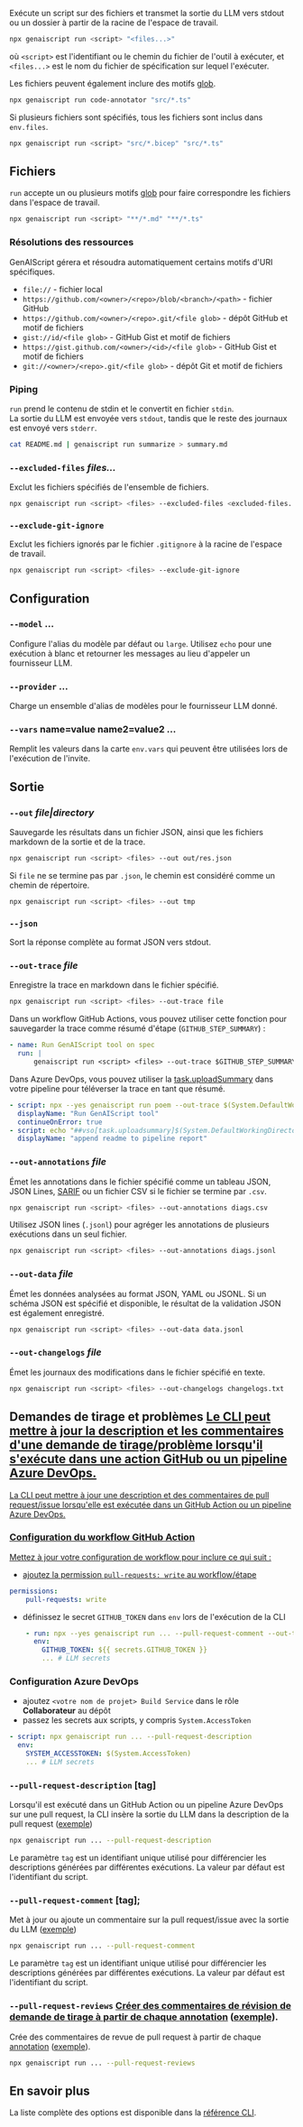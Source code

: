 Exécute un script sur des fichiers et transmet la sortie du LLM vers stdout ou un dossier à partir de la racine de l'espace de travail.

```bash
npx genaiscript run <script> "<files...>"
```

où `<script>` est l'identifiant ou le chemin du fichier de l'outil à exécuter, et `<files...>` est le nom du fichier de spécification sur lequel l'exécuter.

Les fichiers peuvent également inclure des motifs [glob](https://en.wikipedia.org/wiki/Glob_\(programming\)).

```sh
npx genaiscript run code-annotator "src/*.ts"
```

Si plusieurs fichiers sont spécifiés, tous les fichiers sont inclus dans `env.files`.

```sh
npx genaiscript run <script> "src/*.bicep" "src/*.ts"
```

## Fichiers

`run` accepte un ou plusieurs motifs [glob](https://en.wikipedia.org/wiki/Glob_\(programming\)) pour faire correspondre les fichiers dans l'espace de travail.

```bash
npx genaiscript run <script> "**/*.md" "**/*.ts"
```

### Résolutions des ressources

GenAIScript gérera et résoudra automatiquement certains motifs d'URI spécifiques.

* `file://` - fichier local
* `https://github.com/<owner>/<repo>/blob/<branch>/<path>` - fichier GitHub
* `https://github.com/<owner>/<repo>.git/<file glob>` - dépôt GitHub et motif de fichiers
* `gist://id/<file glob>` - GitHub Gist et motif de fichiers
* `https://gist.github.com/<owner>/<id>/<file glob>` - GitHub Gist et motif de fichiers
* `git://<owner>/<repo>.git/<file glob>` - dépôt Git et motif de fichiers

### Piping

`run` prend le contenu de stdin et le convertit en fichier `stdin`.\
La sortie du LLM est envoyée vers `stdout`, tandis que le reste des journaux est envoyé vers `stderr`.

```bash
cat README.md | genaiscript run summarize > summary.md
```

### `--excluded-files` *files...*

Exclut les fichiers spécifiés de l'ensemble de fichiers.

```sh "--excluded-files <excluded-files...>"
npx genaiscript run <script> <files> --excluded-files <excluded-files...>
```

### `--exclude-git-ignore`

Exclut les fichiers ignorés par le fichier `.gitignore` à la racine de l'espace de travail.

```sh "--exclude-git-ignore"
npx genaiscript run <script> <files> --exclude-git-ignore
```

## Configuration

### `--model` ...

Configure l'alias du modèle par défaut ou `large`. Utilisez `echo` pour une exécution à blanc et retourner les messages au lieu d'appeler un fournisseur LLM.

### `--provider` ...

Charge un ensemble d'alias de modèles pour le fournisseur LLM donné.

### `--vars` name=value name2=value2 ...

Remplit les valeurs dans la carte `env.vars` qui peuvent être utilisées lors de l'exécution de l'invite.

## Sortie

### `--out` *file|directory*

Sauvegarde les résultats dans un fichier JSON, ainsi que les fichiers markdown de la sortie et de la trace.

```sh "--out tmp"
npx genaiscript run <script> <files> --out out/res.json
```

Si `file` ne se termine pas par `.json`, le chemin est considéré comme un chemin de répertoire.

```sh "--out tmp"
npx genaiscript run <script> <files> --out tmp
```

### `--json`

Sort la réponse complète au format JSON vers stdout.

### `--out-trace` *file*

Enregistre la trace en markdown dans le fichier spécifié.

```sh wrap
npx genaiscript run <script> <files> --out-trace file
```

Dans un workflow GitHub Actions, vous pouvez utiliser cette fonction pour sauvegarder la trace comme résumé d'étape (`GITHUB_STEP_SUMMARY`) :

```yaml title=".github/workflows/genaiscript.yml" wrap
- name: Run GenAIScript tool on spec
  run: |
      genaiscript run <script> <files> --out-trace $GITHUB_STEP_SUMMARY
```

Dans Azure DevOps, vous pouvez utiliser la [task.uploadSummary](https://learn.microsoft.com/en-us/azure/devops/pipelines/scripts/logging-commands?view=azure-devops\&tabs=bash#uploadsummary-add-some-markdown-content-to-the-build-summary) dans votre pipeline pour téléverser la trace en tant que résumé.

```yaml title="genaiscript.pipeline.yml" "##vso[task.uploadsummary]" wrap
- script: npx --yes genaiscript run poem --out-trace $(System.DefaultWorkingDirectory)/trace.md
  displayName: "Run GenAIScript tool"
  continueOnError: true
- script: echo "##vso[task.uploadsummary]$(System.DefaultWorkingDirectory)/trace.md"
  displayName: "append readme to pipeline report"
```

### `--out-annotations` *file*

Émet les annotations dans le fichier spécifié comme un tableau JSON, JSON Lines, [SARIF](https://sarifweb.azurewebsites.net/) ou un fichier CSV si le fichier se termine par `.csv`.

```sh wrap
npx genaiscript run <script> <files> --out-annotations diags.csv
```

Utilisez JSON lines (`.jsonl`) pour agréger les annotations de plusieurs exécutions dans un seul fichier.

```sh wrap
npx genaiscript run <script> <files> --out-annotations diags.jsonl
```

### `--out-data` *file*

Émet les données analysées au format JSON, YAML ou JSONL. Si un schéma JSON est spécifié et disponible, le résultat de la validation JSON est également enregistré.

```sh
npx genaiscript run <script> <files> --out-data data.jsonl
```

### `--out-changelogs` *file*

Émet les journaux des modifications dans le fichier spécifié en texte.

```sh
npx genaiscript run <script> <files> --out-changelogs changelogs.txt
```

## Demandes de tirage et problèmes <a href="" id="pull-requests" />Le CLI peut mettre à jour la description et les commentaires d'une demande de tirage/problème lorsqu'il s'exécute dans une action GitHub ou un pipeline Azure DevOps.

La CLI peut mettre à jour une description et des commentaires de pull request/issue lorsqu'elle est exécutée dans un GitHub Action ou un pipeline Azure DevOps.

### Configuration du workflow GitHub Action

Mettez à jour votre configuration de workflow pour inclure ce qui suit :

* ajoutez la permission `pull-requests: write` au workflow/étape

```yaml
permissions:
    pull-requests: write
```

* définissez le secret `GITHUB_TOKEN` dans `env` lors de l'exécution de la CLI

```yaml
    - run: npx --yes genaiscript run ... --pull-request-comment --out-trace $GITHUB_STEP_SUMMARY
      env:
        GITHUB_TOKEN: ${{ secrets.GITHUB_TOKEN }}
        ... # LLM secrets
```

### Configuration Azure DevOps

* ajoutez `<votre nom de projet> Build Service` dans le rôle **Collaborateur** au dépôt
* passez les secrets aux scripts, y compris `System.AccessToken`

```yaml
- script: npx genaiscript run ... --pull-request-description
  env:
    SYSTEM_ACCESSTOKEN: $(System.AccessToken)
    ... # LLM secrets
```

### `--pull-request-description` \[tag]

Lorsqu'il est exécuté dans un GitHub Action ou un pipeline Azure DevOps sur une pull request, la CLI insère la sortie du LLM dans la description de la pull request ([exemple](https://github.com/microsoft/genaiscript/pull/564))

```sh
npx genaiscript run ... --pull-request-description
```

Le paramètre `tag` est un identifiant unique utilisé pour différencier les descriptions générées par différentes exécutions. La valeur par défaut est l'identifiant du script.

### `--pull-request-comment` \[tag];

Met à jour ou ajoute un commentaire sur la pull request/issue avec la sortie du LLM ([exemple](https://github.com/microsoft/genaiscript/pull/564#issuecomment-2200474305))

```sh
npx genaiscript run ... --pull-request-comment
```

Le paramètre `tag` est un identifiant unique utilisé pour différencier les descriptions générées par différentes exécutions. La valeur par défaut est l'identifiant du script.

### `--pull-request-reviews` <a href="" id="pull-request-reviews" />Créer des commentaires de révision de demande de tirage à partir de chaque [annotation](../../../reference/reference/scripts/annotations/) ([exemple](https://github.com/microsoft/genaiscript/pull/564#pullrequestreview-2151692644)).

Crée des commentaires de revue de pull request à partir de chaque [annotation](../../../reference/reference/scripts/annotations/) ([exemple](https://github.com/microsoft/genaiscript/pull/564#pullrequestreview-2151692644)).

```sh
npx genaiscript run ... --pull-request-reviews
```

## En savoir plus

La liste complète des options est disponible dans la [référence CLI](../../../reference/reference/cli/commands#run/).